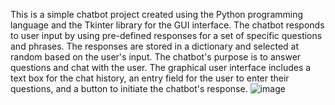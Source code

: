 This is a simple chatbot project created using the Python programming language and the Tkinter library for the GUI interface. The chatbot responds to user input by using pre-defined responses for a set of specific questions and phrases. The responses are stored in a dictionary and selected at random based on the user's input. The chatbot's purpose is to answer questions and chat with the user. The graphical user interface includes a text box for the chat history, an entry field for the user to enter their questions, and a button to initiate the chatbot's response.
![image](https://github.com/Akash1602fdev/Chatbot/assets/134495688/6c9c7270-5163-4b77-a439-773b4eb4690a)
